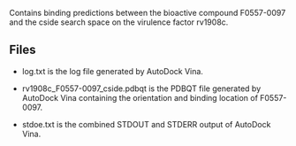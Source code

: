Contains binding predictions between the bioactive compound F0557-0097 and the cside search space on the virulence factor rv1908c.

## Files

- log.txt is the log file generated by AutoDock Vina.

- rv1908c_F0557-0097_cside.pdbqt is the PDBQT file generated by AutoDock Vina containing the orientation and binding location of F0557-0097.

- stdoe.txt is the combined STDOUT and STDERR output of AutoDock Vina.

